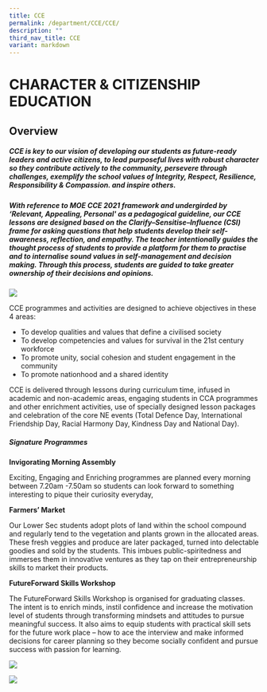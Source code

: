 ```yaml
---
title: CCE
permalink: /department/CCE/CCE/
description: ""
third_nav_title: CCE
variant: markdown
---
```


CHARACTER & CITIZENSHIP EDUCATION
===



## Overview  
##### CCE is key to our vision of developing our students as future-ready leaders and active citizens, to lead purposeful lives with robust character so they contribute actively to the community, persevere through challenges, exemplify the school values of Integrity, Respect, Resilience, Responsibility & Compassion. and inspire others.

##### With reference to MOE CCE 2021 framework and undergirded by ‘Relevant, Appealing, Personal' as a pedagogical guideline, our CCE lessons are designed based on the Clarify–Sensitise–Influence (CSI) frame for asking questions that help students develop their self-awareness, reflection, and empathy. The teacher intentionally guides the thought process of students to provide a platform for them to practise and to internalise sound values in self-management and decision making. Through this process, students are guided to take greater ownership of their decisions and opinions.

![](/images/CCE_areas.png)

CCE programmes and activities are designed to achieve objectives in these 4 areas:   

*   To develop qualities and values that define a civilised society
*   To develop competencies and values for survival in the 21st century workforce
*   To promote unity, social cohesion and student engagement in the community
*   To promote nationhood and a shared identity

  
CCE is delivered through lessons during curriculum time, infused in academic and non-academic areas, engaging students in CCA programmes and other enrichment activities, use of specially designed lesson packages and celebration of the core NE events (Total Defence Day, International Friendship Day, Racial Harmony Day, Kindness Day and National Day).

##### Signature Programmes 

**Invigorating Morning Assembly**

Exciting, Engaging and Enriching programmes are planned every morning between 7.20am -7.50am so students can look forward to something interesting to pique their curiosity everyday,

**Farmers’ Market**

Our Lower Sec students adopt plots of land within the school compound and regularly tend to the vegetation and plants grown in the allocated areas. These fresh veggies and produce are later packaged, turned into delectable goodies and sold by the students. This imbues public-spiritedness and immerses them in innovative ventures as they tap on their entrepreneurship skills to market their products.

**FutureForward Skills Workshop**

The FutureForward Skills Workshop is organised for graduating classes. The intent is to enrich minds, instil confidence and increase the motivation level of students through transforming mindsets and attitudes to pursue meaningful success. It also aims to equip students with practical skill sets for the future work place – how to ace the interview and make informed decisions for career planning
so they become socially confident and pursue success with passion for learning.


![](/images/CCE01.png)

![](/images/CCE02.png)
